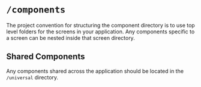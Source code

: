 # `/components`

The project convention for structuring the component directory is to use top level folders
for the screens in your application. Any components specific to a screen can be nested
inside that screen directory.

## Shared Components

Any components shared across the application should be located in the `/universal`
directory.
